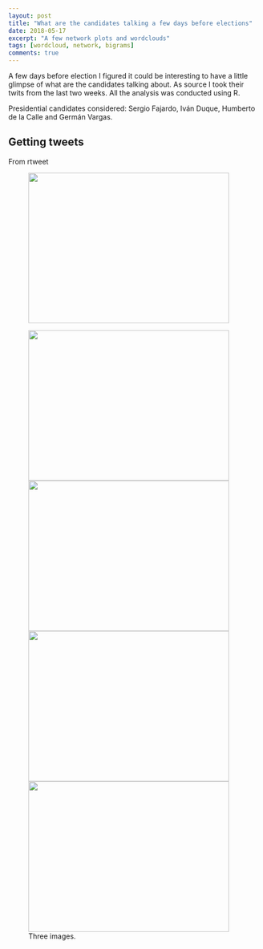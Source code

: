 ```yaml
---
layout: post
title: "What are the candidates talking a few days before elections"
date: 2018-05-17
excerpt: "A few network plots and wordclouds"
tags: [wordcloud, network, bigrams]
comments: true
---
```


A few days before election I figured it could be interesting to have a little glimpse of what are the candidates talking about. As source I took their twits from the last two weeks. All the analysis was conducted using R.

Presidential candidates considered: Sergio Fajardo, Iván Duque, Humberto de la Calle and Germán Vargas.

## Getting tweets

From rtweet
<figure>
	<a><img src="https://raw.githubusercontent.com/Felipe1990/personalblog/master/assets/img/post_1/sum_per_tweet.jpg" width="400" height="300" align="middle"></a>
</figure>


<figure class="fourth">
	<img src="https://raw.githubusercontent.com/Felipe1990/personalblog/master/assets/img/post_1/sum_per_tweet.jpg" width="400" height="300" align="middle">
	<img src="https://raw.githubusercontent.com/Felipe1990/personalblog/master/assets/img/post_1/sum_per_tweet.jpg" width="400" height="300" align="middle">
	<img src="https://raw.githubusercontent.com/Felipe1990/personalblog/master/assets/img/post_1/sum_per_tweet.jpg" width="400" height="300" align="middle">
	<img src="https://raw.githubusercontent.com/Felipe1990/personalblog/master/assets/img/post_1/sum_per_tweet.jpg" width="400" height="300" align="middle">
	<figcaption>Three images.</figcaption>
</figure>